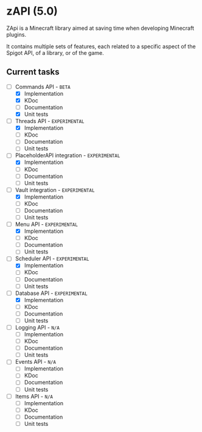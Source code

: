 # zAPI (5.0)

ZApi is a Minecraft library aimed at saving time when developing Minecraft plugins.

It contains multiple sets of features, each related to a specific aspect of the Spigot API, of a library, or of the game.

## Current tasks

- [ ] Commands API - ``BETA``
    - [x] Implementation
    - [x] KDoc
    - [ ] Documentation
    - [x] Unit tests
- [ ] Threads API - ``EXPERIMENTAL``
    - [x] Implementation
    - [ ] KDoc
    - [ ] Documentation
    - [ ] Unit tests
- [ ] PlaceholderAPI integration - ``EXPERIMENTAL``
    - [x] Implementation
    - [ ] KDoc
    - [ ] Documentation
    - [ ] Unit tests
- [ ] Vault integration - ``EXPERIMENTAL``
    - [x] Implementation
    - [ ] KDoc
    - [ ] Documentation
    - [ ] Unit tests
- [ ] Menu API - ``EXPERIMENTAL``
    - [x] Implementation
    - [ ] KDoc
    - [ ] Documentation
    - [ ] Unit tests
- [ ] Scheduler API - ``EXPERIMENTAL``
    - [x] Implementation
    - [ ] KDoc
    - [ ] Documentation
    - [ ] Unit tests
- [ ] Database API - ``EXPERIMENTAL``
    - [x] Implementation
    - [ ] KDoc
    - [ ] Documentation
    - [ ] Unit tests
- [ ] Logging API - ``N/A``
    - [ ] Implementation
    - [ ] KDoc
    - [ ] Documentation
    - [ ] Unit tests
- [ ] Events API - ``N/A``
    - [ ] Implementation
    - [ ] KDoc
    - [ ] Documentation
    - [ ] Unit tests
- [ ] Items API - ``N/A``
    - [ ] Implementation
    - [ ] KDoc
    - [ ] Documentation
    - [ ] Unit tests
